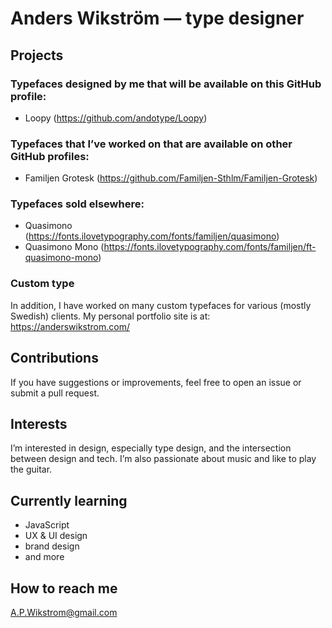 # Anders Wikström — type designer

## Projects
### Typefaces designed by me that will be available on this GitHub profile:
* Loopy (https://github.com/andotype/Loopy)

### Typefaces that I’ve worked on that are available on other GitHub profiles:
* Familjen Grotesk (https://github.com/Familjen-Sthlm/Familjen-Grotesk)

### Typefaces sold elsewhere: 
* Quasimono (https://fonts.ilovetypography.com/fonts/familjen/quasimono)
* Quasimono Mono (https://fonts.ilovetypography.com/fonts/familjen/ft-quasimono-mono)

### Custom type
In addition, I have worked on many custom typefaces for various (mostly Swedish) clients. My personal portfolio site is at:
https://anderswikstrom.com/

## Contributions
If you have suggestions or improvements, feel free to open an issue or submit a pull request.

## Interests
I’m interested in design, especially type design, and the intersection between design and tech. I’m also passionate about music and like to play the guitar.

## Currently learning
* JavaScript
* UX & UI design
* brand design
* and more

## How to reach me
A.P.Wikstrom@gmail.com
